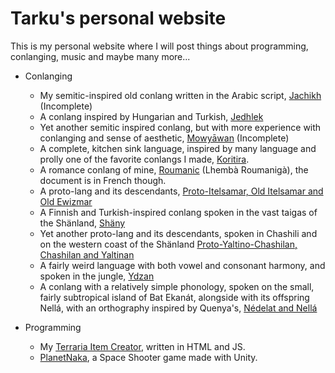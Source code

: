 # Tarku's personal website 
This is my personal website where I will post things about programming, conlanging, music and maybe many more...

* Conlanging
  * My semitic-inspired old conlang written in the Arabic script, [Jachikh](https://docs.google.com/spreadsheets/d/17uRctZbzQBCppSwa1q84JGgPc2ylESH-xBEUURg6OJc/edit?usp=sharing) (Incomplete)
  * A conlang inspired by Hungarian and Turkish, [Jedhlek](https://docs.google.com/spreadsheets/d/10HhFDr5z55LpeLkvbulakPt9M-KWr-INY6h_-q_YxPo/edit?usp=sharing)
  * Yet another semitic inspired conlang, but with more experience with conlanging and sense of aesthetic, [Mowyāwan](https://docs.google.com/spreadsheets/d/1oB78pBbQ3p-jFUtqhGSbQRni0Kh66kxmUxX2WhZT4Zo/edit?usp=sharing) (Incomplete)
  * A complete, kitchen sink language, inspired by many language and prolly one of the favorite conlangs I made, [Koritira](https://docs.google.com/spreadsheets/d/1MJleyN_rWlMI3m7HCMgVJ_JkjrYUrYYqQH-hDBmFfjg/edit?usp=sharing).
  * A romance conlang of mine, [Roumanic](https://docs.google.com/spreadsheets/d/1bzDHof4i3RvxMHWn4fVhxEj9VUKKJuDuKHdypulV8pM/edit?usp=sharing) (Lhembà Roumanigà), the document is in French though.
  * A proto-lang and its descendants, [Proto-Itelsamar, Old Itelsamar and Old Ewizmar](https://docs.google.com/spreadsheets/d/1d0beLwAXdTRxSjjsW_yVIyj47pEroyeXEuqect8nqlQ/edit?usp=sharing)  
  * A Finnish and Turkish-inspired conlang spoken in the vast taigas of the Shänland, [Shäny](https://docs.google.com/spreadsheets/d/1uBWOGAw_5EemhI76uhauYyqU4wXzHKZ-zz_TdIUghlU/edit?usp=sharing)
  * Yet another proto-lang and its descendants, spoken in Chashili and on the western coast of the Shänland [Proto-Yaltino-Chashilan, Chashilan and Yaltinan](https://docs.google.com/spreadsheets/d/1KTGMW02pZj9XgGlHjvKEQbWkk5QMPRnV165XpwWWs8U/edit?usp=sharing)
  * A fairly weird language with both vowel and consonant harmony, and spoken in the jungle, [Ydzan](https://docs.google.com/spreadsheets/d/13zUVNPlWZBp0esCEzAzL0VajPakkvBFgLKT3MTFZZKE/edit?usp=sharing)
  * A conlang with a relatively simple phonology, spoken on the small, fairly subtropical island of Bat Ekanát, alongside with its offspring Nellá, with an orthography inspired by Quenya's, [Nédelat and Nellá](https://docs.google.com/spreadsheets/d/16RijufX0dcQdNoSs--H2JU3SIFk4exEZd4vwJ_5mrno/edit?usp=sharing)

* Programming
  * My [Terraria Item Creator](https://tarku.github.io/programming/itemcreator/index.html), written in HTML and JS.
  * [PlanetNaka](https://tarku.github.io/programming/planetnaka/index.html), a Space Shooter game made with Unity.
